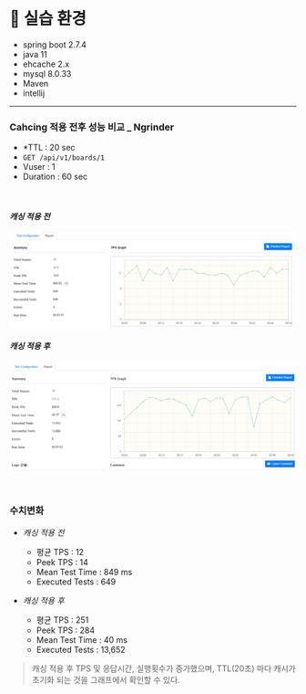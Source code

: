 
# 📖 실습 환경
* spring boot 2.7.4
* java 11
* ehcache 2.x
* mysql 8.0.33
* Maven
* intellij

---

### Cahcing 적용 전후 성능 비교 _ Ngrinder
- *TTL : 20 sec
- `GET /api/v1/boards/1`
- Vuser : 1
- Duration : 60 sec

<br>

#### *캐싱 적용 전*
![before_cached.png](src%2Fmain%2Fresources%2Fimages%2Fbefore_cached.png)

#### *캐싱 적용 후*
![after_cached.png](src%2Fmain%2Fresources%2Fimages%2Fafter_cached.png)

<br>

### 수치변화
- *캐싱 적용 전*
  - 평균 TPS : 12 
  - Peek TPS : 14
  - Mean Test Time : 849 ms
  - Executed Tests : 649

  
- *캐싱 적용 후*
  - 평균 TPS : 251
  - Peek TPS : 284
  - Mean Test Time : 40 ms
  - Executed Tests : 13,652

> 캐싱 적용 후 TPS 및 응답시간, 실행횟수가 증가했으며, TTL(20초) 마다 캐시가 초기화 되는 것을 그래프에서 확인할 수 있다.